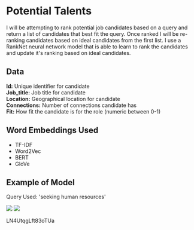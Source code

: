 # Potential Talents

I will be attempting to rank potential job candidates based on a query and return a list of candidates that best fit the query. Once ranked I will be re-ranking candidates based on ideal candidates from the first list. 
I use a RankNet neural network model that is able to learn to rank the candidates and update it's ranking based on ideal candidates.

## Data
**Id:** Unique identifier for candidate  
**Job_title:** Job title for candidate  
**Location:** Geographical location for candidate   
**Connections:** Number of connections candidate has  
**Fit:** How fit the candidate is for the role (numeric between 0-1)

## Word Embeddings Used
* TF-IDF
* Word2Vec
* BERT
* GloVe

## Example of Model
Query Used: 'seeking human resources'

<img src="https://i.imgur.com/oXHwya8.jpg">
<img src="https://i.imgur.com/9Sqyf98.jpg">





LN4UtqgLft83oTUa